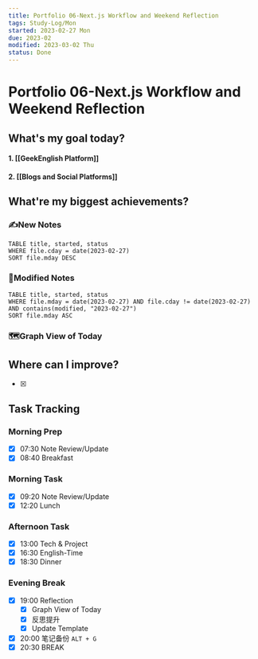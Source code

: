 ```yaml
---
title: Portfolio 06-Next.js Workflow and Weekend Reflection
tags: Study-Log/Mon
started: 2023-02-27 Mon
due: 2023-02
modified: 2023-03-02 Thu
status: Done
---
```

# Portfolio 06-Next.js Workflow and Weekend Reflection
## What's my goal today?
#### 1. [[GeekEnglish Platform]]
#### 2. [[Blogs and Social Platforms]]
## What're my biggest achievements?
### ✍️New Notes

```dataview
TABLE title, started, status
WHERE file.cday = date(2023-02-27)
SORT file.mday DESC
```

### 📝Modified Notes

```dataview
TABLE title, started, status
WHERE file.mday = date(2023-02-27) AND file.cday != date(2023-02-27) AND contains(modified, "2023-02-27")
SORT file.mday ASC
```

### 🗺️Graph View of Today

## Where can I improve?
- [x] 
## Task Tracking
### Morning Prep
- [x] 07:30 Note Review/Update
- [x] 08:40 Breakfast
### Morning Task
- [x] 09:20 Note Review/Update
- [x] 12:20 Lunch
### Afternoon Task
- [x] 13:00 Tech & Project
- [x] 16:30 English-Time
- [x] 18:30 Dinner
### Evening Break
- [x] 19:00 Reflection
	- [x] Graph View of Today
	- [x] 反思提升
	- [x] Update Template 
- [x] 20:00 笔记备份 `ALT + G`
- [x] 20:30 BREAK